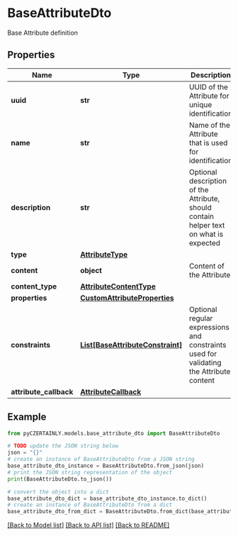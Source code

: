 # BaseAttributeDto

Base Attribute definition

## Properties

Name | Type | Description | Notes
------------ | ------------- | ------------- | -------------
**uuid** | **str** | UUID of the Attribute for unique identification | 
**name** | **str** | Name of the Attribute that is used for identification | 
**description** | **str** | Optional description of the Attribute, should contain helper text on what is expected | [optional] 
**type** | [**AttributeType**](AttributeType.md) |  | 
**content** | **object** | Content of the Attribute | [optional] 
**content_type** | [**AttributeContentType**](AttributeContentType.md) |  | 
**properties** | [**CustomAttributeProperties**](CustomAttributeProperties.md) |  | 
**constraints** | [**List[BaseAttributeConstraint]**](BaseAttributeConstraint.md) | Optional regular expressions and constraints used for validating the Attribute content | [optional] 
**attribute_callback** | [**AttributeCallback**](AttributeCallback.md) |  | [optional] 

## Example

```python
from pyCZERTAINLY.models.base_attribute_dto import BaseAttributeDto

# TODO update the JSON string below
json = "{}"
# create an instance of BaseAttributeDto from a JSON string
base_attribute_dto_instance = BaseAttributeDto.from_json(json)
# print the JSON string representation of the object
print(BaseAttributeDto.to_json())

# convert the object into a dict
base_attribute_dto_dict = base_attribute_dto_instance.to_dict()
# create an instance of BaseAttributeDto from a dict
base_attribute_dto_from_dict = BaseAttributeDto.from_dict(base_attribute_dto_dict)
```
[[Back to Model list]](../README.md#documentation-for-models) [[Back to API list]](../README.md#documentation-for-api-endpoints) [[Back to README]](../README.md)


